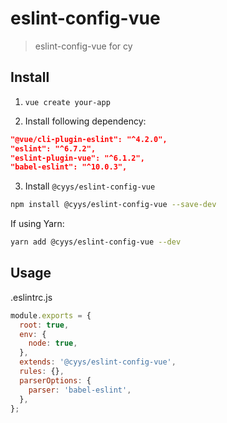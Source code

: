 # eslint-config-vue

> eslint-config-vue for cy

## Install

1. `vue create your-app`

2. Install following dependency:

```json
"@vue/cli-plugin-eslint": "^4.2.0",
"eslint": "^6.7.2",
"eslint-plugin-vue": "^6.1.2",
"babel-eslint": "^10.0.3",
```

3. Install `@cyys/eslint-config-vue`

```sh
npm install @cyys/eslint-config-vue --save-dev
```

If using Yarn:

```sh
yarn add @cyys/eslint-config-vue --dev
```

## Usage

.eslintrc.js

```js
module.exports = {
  root: true,
  env: {
    node: true,
  },
  extends: '@cyys/eslint-config-vue',
  rules: {},
  parserOptions: {
    parser: 'babel-eslint',
  },
};
```
